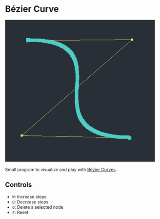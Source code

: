 # Bézier Curve
![Screen Shot](screen_shot.png)

Small program to visualize and play with [Bézier Curves](https://en.wikipedia.org/wiki/B%C3%A9zier_curve).
## Controls
- `W`: Increase steps
- `D`: Decrease steps
- `Q`: Delete a selected node
- `E`: Reset
